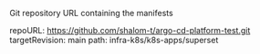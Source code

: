Git repository URL containing the manifests

repoURL: https://github.com/shalom-t/argo-cd-platform-test.git
targetRevision: main
path: infra-k8s/k8s-apps/superset
